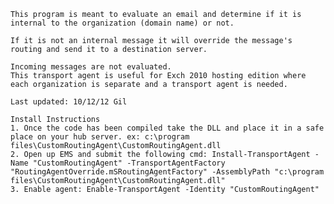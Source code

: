     This program is meant to evaluate an email and determine if it is internal to the organization (domain name) or not.
    
    If it is not an internal message it will override the message's routing and send it to a destination server.
 
    Incoming messages are not evaluated.
    This transport agent is useful for Exch 2010 hosting edition where each organization is separate and a transport agent is needed.
   
    Last updated: 10/12/12 Gil
    
    Install Instructions
    1. Once the code has been compiled take the DLL and place it in a safe place on your hub server. ex: c:\program files\CustomRoutingAgent\CustomRoutingAgent.dll
    2. Open up EMS and submit the following cmd: Install-TransportAgent -Name "CustomRoutingAgent" -TransportAgentFactory "RoutingAgentOverride.mSRoutingAgentFactory" -AssemblyPath "c:\program files\CustomRoutingAgent\CustomRoutingAgent.dll"
    3. Enable agent: Enable-TransportAgent -Identity "CustomRoutingAgent" 